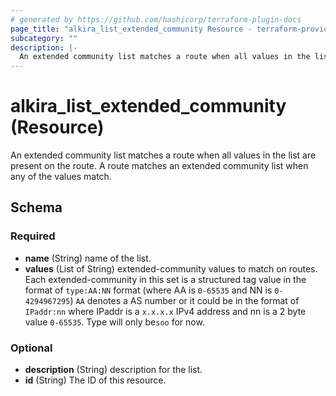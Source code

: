 ```yaml
---
# generated by https://github.com/hashicorp/terraform-plugin-docs
page_title: "alkira_list_extended_community Resource - terraform-provider-alkira"
subcategory: ""
description: |-
  An extended community list matches a route when all values in the list are present on the route. A route matches an extended community list when any of the values match.
---
```


# alkira_list_extended_community (Resource)

An extended community list matches a route when all values in the list are present on the route. A route matches an extended community list when any of the values match.



<!-- schema generated by tfplugindocs -->
## Schema

### Required

- **name** (String) name of the list.
- **values** (List of String) extended-community values to match on routes. Each extended-community in this set is a structured tag value in the format of `type:AA:NN` format (where AA is `0-65535` and NN is `0-4294967295`) `AA` denotes a AS number or it could be in the format of `IPaddr:nn` where IPaddr is a `x.x.x.x` IPv4 address and nn is a 2 byte value `0-65535`. Type will only be`soo` for now.

### Optional

- **description** (String) description for the list.
- **id** (String) The ID of this resource.


